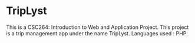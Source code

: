 # TripLyst
This is a CSC264: Introduction to Web and Application Project. This project is a trip management app under the name TripLyst. Languages used :  PHP.
